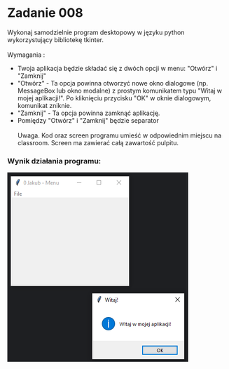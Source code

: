 # Zadanie 008

Wykonaj samodzielnie program desktopowy w języku python wykorzystujący bibliotekę tkinter. \
\
Wymagania :
* Twoja aplikacja będzie składać się z dwóch opcji w menu: "Otwórz" i "Zamknij"
* "Otwórz" - Ta opcja powinna otworzyć nowe okno dialogowe (np. MessageBox lub okno modalne) z prostym komunikatem typu "Witaj w mojej aplikacji!". Po kliknięciu przycisku "OK" w oknie dialogowym, komunikat zniknie.
* "Zamknij" - Ta opcja powinna zamknąć aplikację.
* Pomiędzy  "Otwórz" i "Zamknij" będzie separator
\
\
Uwaga. Kod oraz screen programu umieść w odpowiednim miejscu na classroom. Screen ma zawierać całą zawartość pulpitu.

### Wynik działania programu:
![Wynik działania programu](../../resources/images/image008.png)





